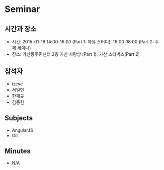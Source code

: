 Seminar
=======

시간과 장소
--------
* 시간: 2015-01-18 14:00-16:00 (Part 1: 자유 스터디), 16:00-18:00 (Part 2: 주제 세미나)
* 장소: 가산동주민센터 2층 가산 사랑방 (Part 1), 가산 스타벅스(Part 2)

참석자
----
* izeye
* 서일현
* 한재규
* 김종헌

Subjects
--------
* AngularJS
* Git

Minutes
-------
* N/A

